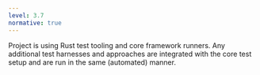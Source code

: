 ```yaml
---
level: 3.7
normative: true
---
```


Project is using Rust test tooling and core framework runners. Any additional test harnesses and approaches are integrated with the core test setup and are run in the same (automated) manner.
